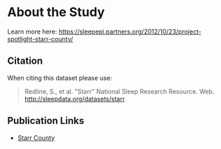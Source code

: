 # About the Study

Learn more here: https://sleepepi.partners.org/2012/10/23/project-spotlight-starr-county/

## Citation

When citing this dataset please use:

> Redline, S., et al. "Starr" National Sleep Research Resource. Web. http://sleepdata.org/datasets/starr.

## Publication Links

- [Starr County](https://sleepepi.partners.org/2012/10/23/project-spotlight-starr-county/)
